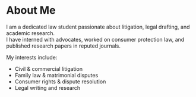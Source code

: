 # About Me

I am a dedicated law student passionate about litigation, legal drafting, and academic research.  
I have interned with advocates, worked on consumer protection law, and published research papers in reputed journals.  

My interests include:
- Civil & commercial litigation
- Family law & matrimonial disputes
- Consumer rights & dispute resolution
- Legal writing and research
